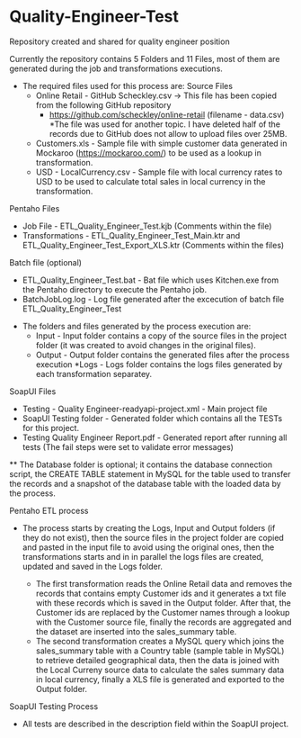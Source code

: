 # Quality-Engineer-Test
Repository created and shared for quality engineer position

Currently the repository contains 5 Folders and 11 Files, most of them are generated during the job and transformations executions.

- The required files used for this process are:
Source Files
  * Online Retail - GitHub Scheckley.csv -> This file has been copied from the following GitHub repository 
    - https://github.com/scheckley/online-retail (filename - data.csv) *The file was used for another topic.
      I have deleted half of the records due to GitHub does not allow to upload files over 25MB.
  * Customers.xls - Sample file with simple customer data generated in Mockaroo (https://mockaroo.com/) to be used as a lookup in 
                    transformation.
  * USD -  LocalCurrency.csv - Sample file with local currency rates to USD to be used to calculate total sales in local currency 
           in the transformation.
           
Pentaho Files
  * Job File - ETL_Quality_Engineer_Test.kjb (Comments within the file)
  * Transformations - ETL_Quality_Engineer_Test_Main.ktr and ETL_Quality_Engineer_Test_Export_XLS.ktr (Comments within the files)

Batch file (optional)  
  * ETL_Quality_Engineer_Test.bat - Bat file which uses Kitchen.exe from the Pentaho directory to execute the Pentaho job.
  * BatchJobLog.log - Log file generated after the excecution of batch file ETL_Quality_Engineer_Test

  - The folders and files generated by the process execution are:
    * Input - Input folder contains a copy of the source files in the project folder (it was created to avoid changes in the 
      original files).
    * Output - Output folder contains the generated files after the process execution
    *Logs - Logs folder contains the logs files generated by each transformation separatey.
    
SoapUI Files
  * Testing - Quality Engineer-readyapi-project.xml - Main project file 
  * SoapUI Testing folder - Generated folder which contains all the TESTs for this project.
  * Testing Quality Engineer Report.pdf - Generated report after running all tests (The fail steps were set to validate error messages)
    
** The Database folder is optional; it contains the database connection script, the CREATE TABLE statement in MySQL for the table used 
   to transfer the records and a snapshot of the database table with the loaded data by the process.

Pentaho ETL process

- The process starts by creating the Logs, Input and Output folders (if they do not exist), then the source files in the 
  project folder are copied and pasted in the input file to avoid using the original ones, then the transformations starts and in 
  in parallel the logs files are created, updated and saved in the Logs folder. 
  
  * The first transformation reads the Online Retail data and removes the records that contains empty Customer ids and it generates 
    a txt file with these records which is saved in the Output folder. After that, the Customer ids are replaced by the Customer names 
    through a lookup with the Customer source file, finally the records are aggregated and the dataset are inserted into the 
    sales_summary table.
  * The second transformation creates a MySQL query which joins the sales_summary table with a Country table (sample table in MySQL)
    to retrieve detailed geographical data, then the data is joined with the Local Curreny source data to calculate the sales summary 
    data in local currency, finally a XLS file is generated and exported to the Output folder.
    
SoapUI Testing Process

- All tests are described in the description field within the SoapUI project.
